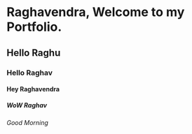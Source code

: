# Raghavendra, Welcome to my Portfolio.
## Hello Raghu
### Hello Raghav
#### Hey Raghavendra
##### WoW Raghav
###### Good Morning
